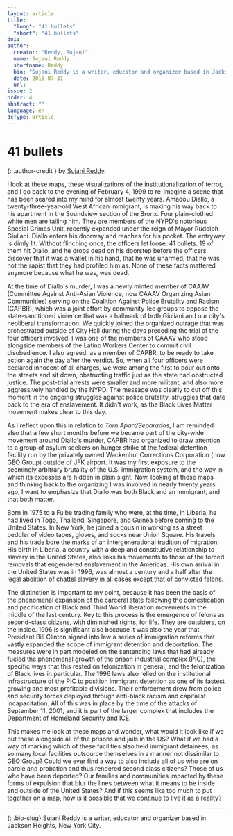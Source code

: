 ```yaml
---
layout: article
title:
  "long": "41 bullets"
  "short": "41 bullets"
doi:
author:
  creator: "Reddy, Sujani"
  name: Sujani Reddy
  shortname: Reddy
  bio: "Sujani Reddy is a writer, educator and organizer based in Jackson Heights, New York City."
  date: 2018-07-31
  url:
issue: 2
order: 4
abstract: ""
language: en
dcType: article
---
```


# 41 bullets

{: .author-credit }
by [Sujani Reddy](https://www.uncpress.org/book/9781469625072/nursing-and-empire/).

I look at these maps, these visualizations of the institutionalization of terror, and I go back to the evening of February 4, 1999 to re-imagine a scene that has been seared into my mind for almost twenty years. Amadou Diallo, a twenty-three-year-old West African immigrant, is making his way  back to his apartment in the Soundview section of the Bronx. Four plain-clothed white men are tailing him. They are members of the NYPD's notorious Special Crimes Unit, recently expanded under the reign of Mayor Rudolph Giuliani. Diallo enters his doorway and reaches for his pocket. The entryway is dimly lit. Without flinching once, the officers let loose. 41 bullets. 19 of them hit Diallo, and he drops dead on his doorstep before the officers discover that it was a wallet in his hand, that he was unarmed, that he was not the rapist that they had profiled him as. None of these facts mattered anymore because what he was, was dead.

At the time of Diallo's murder, I was a newly minted member of CAAAV (Committee Against Anti-Asian Violence, now CAAAV Organizing Asian Communities) serving on the Coalition Against Police Brutality and Racism (CAPBR), which was a joint effort by community-led groups to oppose the state-sanctioned violence that was a hallmark of both Giuliani and our city's neoliberal transformation. We quickly joined the organized outrage that was orchestrated outside of City Hall during the days preceding the trial of the four officers involved. I was one of the members of CAAAV who stood alongside members of the Latino Workers Center to commit civil disobedience. I also agreed, as a member of CAPBR, to be ready to take action again the day after the verdict. So, when all four officers were declared innocent of all charges, we were among the first to pour out onto the streets and sit down, obstructing traffic just as the state had obstructed justice. The post-trial arrests were smaller and more militant, and also more aggressively handled by the NYPD. The message was clearly to cut off this moment in the ongoing struggles against police brutality, struggles that date back to the era of enslavement. It didn't work, as the Black Lives Matter movement makes clear to this day.  

As I reflect upon this in relation to *Torn Apart/Separados*, I am reminded also that a few short months before we became part of the city-wide movement around Diallo's murder, CAPBR had organized to draw attention to a group of asylum seekers on hunger strike at the federal detention facility run by the privately owned Wackenhut Corrections Corporation (now GEO Group) outside of JFK airport. It was my first exposure to the seemingly arbitrary brutality of the U.S. immigration system, and the way in which its excesses are hidden in plain sight. Now, looking at these maps and thinking back to the organizing I was involved in nearly twenty years ago, I want to emphasize that Diallo was both Black and an immigrant, and that both matter.

Born in 1975 to a Fulbe trading family who were, at the time, in Liberia, he had lived in Togo, Thailand, Singapore, and Guinea before coming to the United States. In New York, he joined a cousin in working as a street peddler of video tapes, gloves, and socks near Union Square. His travels and his trade bore the marks of an intergenerational tradition of migration. His birth in Liberia, a country with a deep and constitutive relationship to slavery in the United States, also links his movements to those of the forced removals that engendered enslavement in the Americas. His own arrival in the United States was in 1996, was almost a century and a half after the legal abolition of chattel slavery in all cases except that of convicted felons.

The distinction is important to my point, because it has been the basis of the phenomenal expansion of the carceral state following the domestication and pacification of Black and Third World liberation movements in the middle of the last century. Key to this process is the emergence of felons as second-class citizens, with diminished rights, for life. They are outsiders, on the inside. 1996 is significant also because it was also the year that President Bill Clinton signed into law a series of immigration reforms that vastly expanded the scope of immigrant detention and deportation. The measures were in part modeled on the sentencing laws that had already fueled the phenomenal growth of the prison industrial complex (PIC), the specific ways that this rested on felonization in general, and the felonization of Black lives in particular. The 1996 laws also relied on the institutional infrastructure of the PIC to position immigrant detention as one of its fastest growing and most profitable divisions. Their enforcement drew from police and security forces deployed through anti-black racism and capitalist incapacitation. All of this was in place by the time of the attacks of September 11, 2001, and it is part of the larger complex that includes the Department of Homeland Security and ICE.

This makes me look at these maps and wonder, what would it look like if we put these alongside all of the prisons and jails in the US? What if we had a way of marking which of these facilities also held immigrant detainees, as so many local facilities outsource themselves in a manner not dissimilar to GEO Group? Could we ever find a way to also include all of us who are on parole and probation and thus rendered second class citizens? Those of us who have been deported? Our families and communities impacted by these forms of expulsion that blur the lines between what it means to be inside and outside of the United States? And if this seems like too much to put together on a map, how is it possible that we continue to live it as a reality?

---

{: .bio-slug}
Sujani Reddy is a writer, educator and organizer based in Jackson Heights, New York City.
